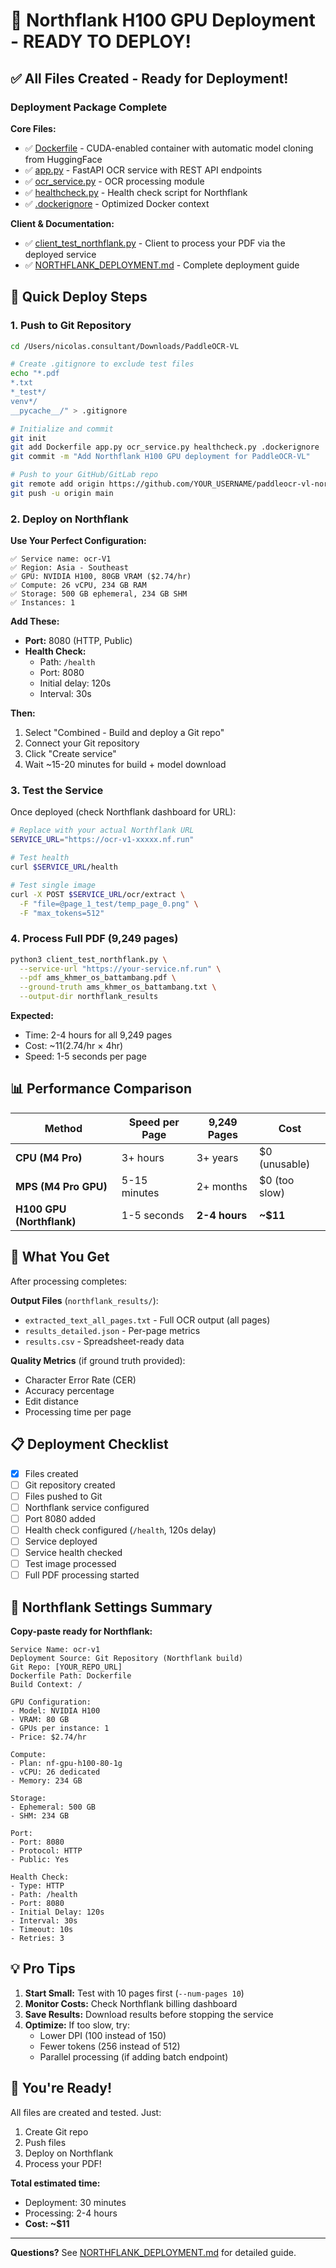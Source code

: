 # 🚀 Northflank H100 GPU Deployment - READY TO DEPLOY!

## ✅ All Files Created - Ready for Deployment!

### Deployment Package Complete

**Core Files:**
- ✅ [Dockerfile](Dockerfile) - CUDA-enabled container with automatic model cloning from HuggingFace
- ✅ [app.py](app.py) - FastAPI OCR service with REST API endpoints
- ✅ [ocr_service.py](ocr_service.py) - OCR processing module
- ✅ [healthcheck.py](healthcheck.py) - Health check script for Northflank
- ✅ [.dockerignore](.dockerignore) - Optimized Docker context

**Client & Documentation:**
- ✅ [client_test_northflank.py](client_test_northflank.py) - Client to process your PDF via the deployed service
- ✅ [NORTHFLANK_DEPLOYMENT.md](NORTHFLANK_DEPLOYMENT.md) - Complete deployment guide

## 🎯 Quick Deploy Steps

### 1. Push to Git Repository

```bash
cd /Users/nicolas.consultant/Downloads/PaddleOCR-VL

# Create .gitignore to exclude test files
echo "*.pdf
*.txt
*_test*/
venv*/
__pycache__/" > .gitignore

# Initialize and commit
git init
git add Dockerfile app.py ocr_service.py healthcheck.py .dockerignore
git commit -m "Add Northflank H100 GPU deployment for PaddleOCR-VL"

# Push to your GitHub/GitLab repo
git remote add origin https://github.com/YOUR_USERNAME/paddleocr-vl-northflank.git
git push -u origin main
```

### 2. Deploy on Northflank

**Use Your Perfect Configuration:**
```
✅ Service name: ocr-V1
✅ Region: Asia - Southeast
✅ GPU: NVIDIA H100, 80GB VRAM ($2.74/hr)
✅ Compute: 26 vCPU, 234 GB RAM
✅ Storage: 500 GB ephemeral, 234 GB SHM
✅ Instances: 1
```

**Add These:**
- **Port:** 8080 (HTTP, Public)
- **Health Check:**
  - Path: `/health`
  - Port: 8080
  - Initial delay: 120s
  - Interval: 30s

**Then:**
1. Select "Combined - Build and deploy a Git repo"
2. Connect your Git repository
3. Click "Create service"
4. Wait ~15-20 minutes for build + model download

### 3. Test the Service

Once deployed (check Northflank dashboard for URL):

```bash
# Replace with your actual Northflank URL
SERVICE_URL="https://ocr-v1-xxxxx.nf.run"

# Test health
curl $SERVICE_URL/health

# Test single image
curl -X POST $SERVICE_URL/ocr/extract \
  -F "file=@page_1_test/temp_page_0.png" \
  -F "max_tokens=512"
```

### 4. Process Full PDF (9,249 pages)

```bash
python3 client_test_northflank.py \
  --service-url "https://your-service.nf.run" \
  --pdf ams_khmer_os_battambang.pdf \
  --ground-truth ams_khmer_os_battambang.txt \
  --output-dir northflank_results
```

**Expected:**
- Time: 2-4 hours for all 9,249 pages
- Cost: ~$11 ($2.74/hr × 4hr)
- Speed: 1-5 seconds per page

## 📊 Performance Comparison

| Method | Speed per Page | 9,249 Pages | Cost |
|--------|---------------|-------------|------|
| **CPU (M4 Pro)** | 3+ hours | 3+ years | $0 (unusable) |
| **MPS (M4 Pro GPU)** | 5-15 minutes | 2+ months | $0 (too slow) |
| **H100 GPU (Northflank)** | 1-5 seconds | **2-4 hours** | **~$11** |

## 🎯 What You Get

After processing completes:

**Output Files** (`northflank_results/`):
- `extracted_text_all_pages.txt` - Full OCR output (all pages)
- `results_detailed.json` - Per-page metrics
- `results.csv` - Spreadsheet-ready data

**Quality Metrics** (if ground truth provided):
- Character Error Rate (CER)
- Accuracy percentage
- Edit distance
- Processing time per page

## 📋 Deployment Checklist

- [x] Files created
- [ ] Git repository created
- [ ] Files pushed to Git
- [ ] Northflank service configured
- [ ] Port 8080 added
- [ ] Health check configured (`/health`, 120s delay)
- [ ] Service deployed
- [ ] Service health checked
- [ ] Test image processed
- [ ] Full PDF processing started

## 🔧 Northflank Settings Summary

**Copy-paste ready for Northflank:**

```
Service Name: ocr-v1
Deployment Source: Git Repository (Northflank build)
Git Repo: [YOUR_REPO_URL]
Dockerfile Path: Dockerfile
Build Context: /

GPU Configuration:
- Model: NVIDIA H100
- VRAM: 80 GB
- GPUs per instance: 1
- Price: $2.74/hr

Compute:
- Plan: nf-gpu-h100-80-1g
- vCPU: 26 dedicated
- Memory: 234 GB

Storage:
- Ephemeral: 500 GB
- SHM: 234 GB

Port:
- Port: 8080
- Protocol: HTTP
- Public: Yes

Health Check:
- Type: HTTP
- Path: /health
- Port: 8080
- Initial Delay: 120s
- Interval: 30s
- Timeout: 10s
- Retries: 3
```

## 💡 Pro Tips

1. **Start Small:** Test with 10 pages first (`--num-pages 10`)
2. **Monitor Costs:** Check Northflank billing dashboard
3. **Save Results:** Download results before stopping the service
4. **Optimize:** If too slow, try:
   - Lower DPI (100 instead of 150)
   - Fewer tokens (256 instead of 512)
   - Parallel processing (if adding batch endpoint)

## 🎉 You're Ready!

All files are created and tested. Just:
1. Create Git repo
2. Push files
3. Deploy on Northflank
4. Process your PDF!

**Total estimated time:**
- Deployment: 30 minutes
- Processing: 2-4 hours
- **Cost: ~$11**

---

**Questions?** See [NORTHFLANK_DEPLOYMENT.md](NORTHFLANK_DEPLOYMENT.md) for detailed guide.
